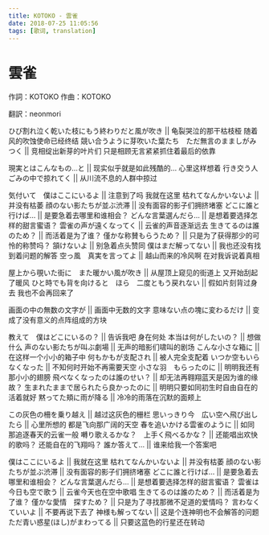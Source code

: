 ```yaml
---
title: KOTOKO - 雲雀
date: 2018-07-25 11:05:56
tags: [歌词, translation]
---
```


# 雲雀

作詞：KOTOKO
作曲：KOTOKO

翻訳：neonmori

ひび割れ泣く乾いた枝にもう終わりだと風が吹き || 龟裂哭泣的那干枯枝桠 随着风的吹蚀使命已经终结
競い合うように芽吹いた葉たち　ただ無言のまましがみつく || 竞相绽出新芽的叶片们 只是相顾无言紧紧抓住着最后的依靠

現実とはこんなもの…と || 现实似乎就是如此残酷的… 心里这样想着
行き交う人ごみの中で掠れてく || 从川流不息的人群中掠过

気付いて　僕はここにいるよ || 注意到了吗 我就在这里
枯れてなんかいないよ || 并没有枯萎
顔のない影たちが並ぶ渋滞 || 没有面容的影子们拥挤堵塞
どこに誰と行けば… || 是要急着去哪里和谁相会？
どんな言葉選んだら… || 是想着要选择怎样的甜言蜜语？
雲雀の声が遠くなってく || 云雀的声音逐渐远去
生きてるのは誰のため？ || 而活着是为了谁？
僅かな称賛もらうため？ || 只是为了获得那少的可怜的称赞吗？
頷けないよ || 别急着点头赞同
僕はまだ解ってない || 我也还没有找到着问题的解答
空っ風　真実を言ってよ || 越山而来的冷风啊 在对我诉说着真相

屋上から覗いた街に　また暖かい風が吹き || 从屋顶上窥见的街道上 又开始刮起了暖风
ひと時でも背を向けると　ほら　二度ともう戻れない || 假如片刻背过身去 我也不会再回来了

画面の中の無数の文字が || 画面中无数的文字
意味ない点の塊に変わるだけ || 变成了没有意义的点阵组成的方块

教えて　僕はどこにいるの？ || 告诉我吧 身在何处
本当は何がしたいの？ || 想做什么
声のない影たちが叫ぶ劇場 || 无声的暗影们啸叫的剧场
こんな小さな箱に || 在这样一个小小的箱子中
何もかもが支配され || 被人完全支配着
いつか空もいらなくなった || 不知何时开始不再需要天空
小さな羽　もらったのに || 明明我还有那小小的翅膀
飛べなくなったのは誰のせい？ || 却无法再翱翔蓝天是因为谁的缘故？
生まれたままで居られたら良かったのに || 明明只要如同初生时自由自在的活着就好
黙ってた頬に雨が降る || 冷冷的雨落在沉默的面颊上

この灰色の柵を乗り越え || 越过这灰色的栅栏
思いっきり今　広い空へ飛び出したら || 心里所想的 都是飞向那广阔的天空
春を追いかける雲雀のように || 如同那追逐春天的云雀一般
囀り歌えるかな？　上手く飛べるかな？ || 还能唱出欢快的歌吗？ 还能自在的飞翔吗？
誰か答えて… || 谁来给我一个答案吧

僕はここにいるよ || 我就在这里
枯れてなんかいないよ || 并没有枯萎
顔のない影たちが並ぶ渋滞 || 没有面容的影子们拥挤堵塞
どこに誰と行けば… || 是要急着去哪里和谁相会？
どんな言葉選んだら… || 是想着要选择怎样的甜言蜜语？
雲雀は今日も空で歌う || 云雀今天也在空中歌唱
生きてるのは誰のため？ || 而活着是为了谁？
僅かな愛情　探すため？ || 只是为了寻找那微不足道的爱情吗？
言わなくていいよ || 不要再说下去了
神様も解ってない || 这是个连神明也不会解答的问题
ただ青い惑星(ほし)がまわってる || 只要这蓝色的行星还在转动